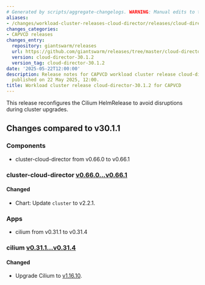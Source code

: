 ```yaml
---
# Generated by scripts/aggregate-changelogs. WARNING: Manual edits to this files will be overwritten.
aliases:
- /changes/workload-cluster-releases-cloud-director/releases/cloud-director-30.1.2/
changes_categories:
- CAPVCD releases
changes_entry:
  repository: giantswarm/releases
  url: https://github.com/giantswarm/releases/tree/master/cloud-director/v30.1.2
  version: cloud-director-30.1.2
  version_tag: cloud-director-30.1.2
date: '2025-05-22T12:00:00'
description: Release notes for CAPVCD workload cluster release cloud-director-30.1.2,
  published on 22 May 2025, 12:00.
title: Workload cluster release cloud-director-30.1.2 for CAPVCD
---
```


This release reconfigures the Cilium HelmRelease to avoid disruptions during cluster upgrades.

## Changes compared to v30.1.1

### Components

- cluster-cloud-director from v0.66.0 to v0.66.1

### cluster-cloud-director [v0.66.0...v0.66.1](https://github.com/giantswarm/cluster-cloud-director/compare/v0.66.0...v0.66.1)

#### Changed

- Chart: Update `cluster` to v2.2.1.

### Apps

- cilium from v0.31.1 to v0.31.4

### cilium [v0.31.1...v0.31.4](https://github.com/giantswarm/cilium-app/compare/v0.31.1...v0.31.4)

#### Changed

- Upgrade Cilium to [v1.16.10](https://github.com/cilium/cilium/releases/tag/v1.16.10).
